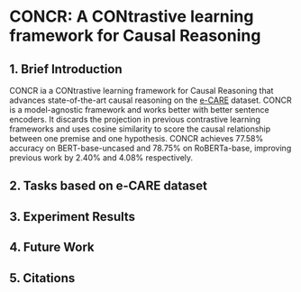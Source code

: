 # CONCR: A CONtrastive learning framework for Causal Reasoning
## 1. Brief Introduction
CONCR ia a CONtrastive learning framework for Causal Reasoning that advances state-of-the-art causal reasoning on the [e-CARE](https://github.com/Waste-Wood/e-CARE) dataset. CONCR is a model-agnostic framework and works better with better sentence encoders. It discards the projection in previous contrastive learning frameworks and uses cosine similarity to score the causal relationship between one premise and one hypothesis. CONCR achieves 77.58% accuracy on BERT-base-uncased and 78.75% on RoBERTa-base, improving previous work by 2.40% and 4.08% respectively.

## 2. Tasks based on e-CARE dataset


## 3. Experiment Results


## 4. Future Work


## 5. Citations
